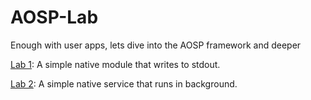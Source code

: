 # AOSP-Lab
Enough with user apps, lets dive into the AOSP framework and deeper

[Lab 1](https://github.com/gbertao/AOSP-Lab1-NativeBin/): A simple native module that writes to stdout.

[Lab 2](https://github.com/gbertao/AOSP-Lab2-NativeService/): A simple native service that runs in background.



